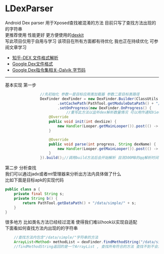 # LDexParser
Android Dex parser
用于Xposed查找被混淆的方法 目前只写了查找方法出现的的字符串  
更推荐使用 性能更好 更方便使用的[dexkit](https://github.com/LuckyPray/DexKit)  
写此项目仅用于自用与学习 该项目在所有方面都有待优化 我也正在持续优化
可参阅文章学习   
- [知乎-DEX 文件格式解析](https://zhuanlan.zhihu.com/p/66800634)
- [Google Dex文件格式](https://source.android.google.cn/docs/core/runtime/dex-format?hl=zh-cn)
- [Google Dex指令集相关-Dalvik 字节码](https://source.android.google.cn/docs/core/runtime/dalvik-bytecode?hl=zh-cn)
---
基本实现 第一步
```java
                //先初始化 参数一是目标应用类加载器 参数二是目标类路径
                DexFinder dexFinder = new DexFinder.Builder(ClassUtils.getHostLoader(), HookEnv.getHostApkPath())
                        .setCachePath(PathTool.getModuleDataPath() + "/MethodFinderCache")//设置运行缓存路径 将使用本地内存代表堆内存 这样可以在解析大且多的dex时造成堆溢出
                        .setOnProgress(new DexFinder.OnProgress() {
                            //重写此方法以监听dex解析数量情况 可以用作通知View解析进度
                    @Override
                    public void init(int dexSize) {
                        new Handler(Looper.getMainLooper()).post(() -> loadingDialog.progressBar.setMax(dexSize));
                    }

                    @Override
                    public void parse(int progress, String dexName) {
                        new Handler(Looper.getMainLooper()).post(() -> loadingDialog.progressBar.setProgress(progress));
                    }
                }).build();//调用build方法后会开始解析 目测300MB的qq解析时间在20s内
```
第二步 分析查找  
我们可以通过jadx或者mt管理器来分析出方法内具体做了什么  
比如下面是目标apk的实现代码
```java
public class a {
    private final String s;
    private String b() {
        return PathTool.getDataPath() + "/data/simple/" + s;
    }
}
```  
很多地方 比如类名方法已经经过混淆 使得我们难以hook以实现自适配  
下面看如何查找方法内出现的的字符串
```java
    //查找方法内包含"/data/simple/"字符串的方法
    ArrayList<Method> methodList = dexFinder.findMethodString("/data/simple/");
    //findMethodString返回的是一个ArrayList , 查找所有符合的方法 查找不到不会为null而是为size == 0
```
